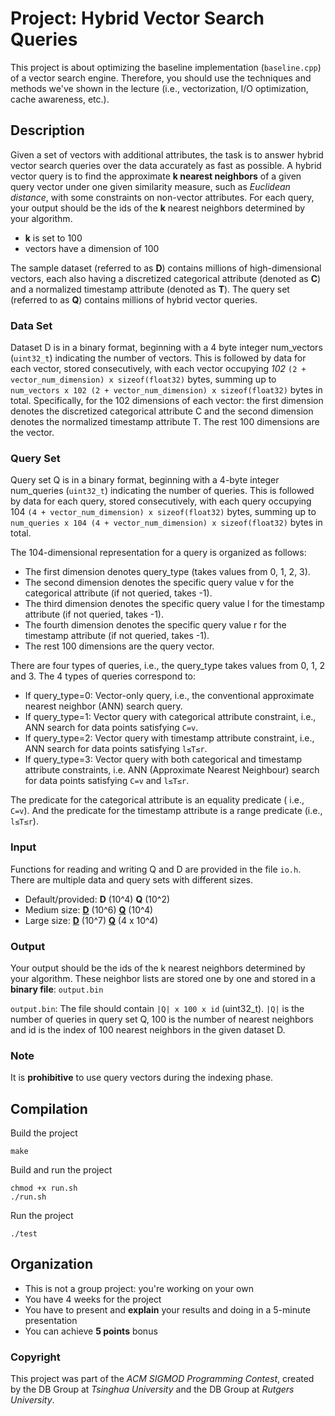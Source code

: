 # Project: Hybrid Vector Search Queries
This project is about optimizing the baseline implementation (`baseline.cpp`) of a vector search engine. Therefore, you should use the techniques and methods we've shown in the lecture (i.e., vectorization, I/O optimization, cache awareness, etc.).

## Description
 Given a set of vectors with additional attributes, the task is to answer hybrid vector search queries over the data accurately as fast as possible. A hybrid vector query is to find the approximate **k nearest neighbors** of a given query vector under one given similarity measure, such as *Euclidean distance*, with some constraints on non-vector attributes. For each query, your output should be the ids of the **k** nearest neighbors determined by your algorithm. 
 
 - **k** is set to 100
 - vectors have a dimension of 100
 
The sample dataset (referred to as **D**) contains millions of high-dimensional vectors, each also having a discretized categorical attribute (denoted as **C**) and a normalized timestamp attribute (denoted as **T**). The query set (referred to as **Q**) contains millions of hybrid vector queries.

### Data Set
Dataset D is in a binary format, beginning with a 4 byte integer num_vectors (`uint32_t`) indicating the number of vectors. This is followed by data for each vector, stored consecutively, with each vector occupying *102* `(2 + vector_num_dimension) x sizeof(float32)` bytes, summing up to `num_vectors x 102 (2 + vector_num_dimension) x sizeof(float32)` bytes in total.
Specifically, for the 102 dimensions of each vector: the first dimension denotes the discretized categorical attribute C and the second dimension denotes the normalized timestamp attribute T. The rest 100 dimensions are the vector.

### Query Set
 Query set Q is in a binary format, beginning with a 4-byte integer num_queries (`uint32_t`) indicating the number of queries. This is followed by data for each query, stored consecutively, with each query occupying 104 `(4 + vector_num_dimension) x sizeof(float32)` bytes, summing up to `num_queries x 104 (4 + vector_num_dimension) x sizeof(float32)` bytes in total.

The 104-dimensional representation for a query is organized as follows:

* The first dimension denotes query_type (takes values from 0, 1, 2, 3).
* The second dimension denotes the specific query value v for the categorical attribute (if not queried, takes -1).
* The third dimension denotes the specific query value l for the timestamp attribute (if not queried, takes -1).
* The fourth dimension denotes the specific query value r for the timestamp attribute (if not queried, takes -1).
* The rest 100 dimensions are the query vector.

There are four types of queries, i.e., the query_type takes values from 0, 1, 2 and 3. The 4 types of queries correspond to:

* If query_type=0: Vector-only query, i.e., the conventional approximate nearest neighbor (ANN) search query.
* If query_type=1: Vector query with categorical attribute constraint, i.e., ANN search for data points satisfying `C=v`.
* If query_type=2: Vector query with timestamp attribute constraint, i.e., ANN search for data points satisfying `l≤T≤r`.
* If query_type=3: Vector query with both categorical and timestamp attribute constraints, i.e. ANN (Approximate Nearest Neighbour) search for data points satisfying `C=v` and `l≤T≤r`.

The predicate for the categorical attribute is an equality predicate ( i.e., `C=v`). And the predicate for the timestamp attribute is a range predicate (i.e., `l≤T≤r`).

### Input
Functions for reading and writing Q and D are provided in the file `io.h`. There are multiple data and query sets with different sizes.

* Default/provided: **D** (10^4) **Q** (10^2)
* Medium size: [**D**](https://contestdata.blob.core.windows.net/sigmoddata/contest-data-release-1m.bin) (10^6) [**Q**](https://contestdata.blob.core.windows.net/sigmoddata/contest-queries-release-1m.bin) (10^4)
* Large size: [**D**](https://contestdata.blob.core.windows.net/sigmoddata/contest-data-release-10m.bin) (10^7) [**Q**](https://contestdata.blob.core.windows.net/sigmoddata/Public-4M-queries.bin) (4 x 10^4)

### Output
Your output should be the ids of the k nearest neighbors determined by your algorithm. These neighbor lists are stored one by one and stored in a **binary file**: `output.bin`

`output.bin`: The file should contain `|Q| x 100 x id` (uint32_t). `|Q|` is the number of queries in query set Q, 100 is the number of nearest neighbors and id is the index of 100 nearest neighbors in the given dataset D. 

### Note
It is **prohibitive** to use query vectors during the indexing phase.

## Compilation
Build the project
```
make
```
Build and run the project
```
chmod +x run.sh
./run.sh
```
Run the project
```
./test
```

## Organization
- This is not a group project: you're working on your own
- You have 4 weeks for the project
- You have to present and **explain** your results and doing in a 5-minute presentation
- You can achieve **5 points** bonus 

### Copyright
This project was part of the *ACM SIGMOD Programming Contest*, created by the DB Group at *Tsinghua University* and the DB Group at *Rutgers University*.